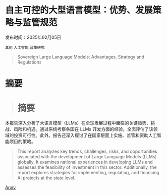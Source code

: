 # 自主可控的大型语言模型：优势、发展策略与监管规范

发布时间：2025年02月05日

`其他` `人工智能` `政策研究`

> Sovereign Large Language Models: Advantages, Strategy and Regulations

# 摘要

> # 摘要
本报告深入分析了大语言模型（LLMs）在全球发展过程中面临的关键趋势、挑战、风险和机遇。通过系统考察各国在 LLMs 开发方面的经验，全面评估了该领域的投资可行性。此外，报告还深入探讨了在国家层面上实施、监管和资助人工智能项目的策略。

> This report analyzes key trends, challenges, risks, and opportunities associated with the development of Large Language Models (LLMs) globally. It examines national experiences in developing LLMs and assesses the feasibility of investment in this sector. Additionally, the report explores strategies for implementing, regulating, and financing AI projects at the state level.

[Arxiv](https://arxiv.org/abs/2503.04745)